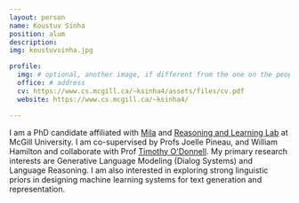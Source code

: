 ```yaml
---
layout: person
name: Koustuv Sinha
position: alum
description:
img: koustuvsinha.jpg

profile:
  img: # optional, another image, if different from the one on the people page
  office: # address
  cv: https://www.cs.mcgill.ca/~ksinha4/assets/files/cv.pdf
  website: https://www.cs.mcgill.ca/~ksinha4/

---
```


I am a PhD candidate affiliated with
[Mila](https://mila.quebec/en/person/koustuv-sinha/) and [Reasoning and Learning
Lab](http://rl.cs.mcgill.ca/) at McGill University. I am co-supervised by Profs
Joelle Pineau, and William Hamilton and collaborate with Prof [Timothy
O'Donnell](/people/odonnell.timothy). My primary research interests are
Generative Language Modeling (Dialog Systems) and Language Reasoning. I am also
interested in exploring strong linguistic priors in designing machine learning
systems for text generation and representation.
